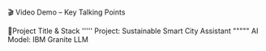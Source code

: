 🎬 Video Demo – Key Talking Points

🔹Project Title & Stack
'''''
Project: Sustainable Smart City Assistant
"""""
AI Model: IBM Granite LLM


